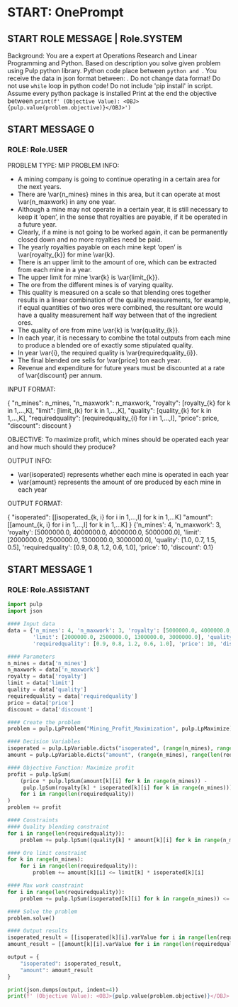# START: OnePrompt 
## START ROLE MESSAGE | Role.SYSTEM 
Background: You are a expert at Operations Research and Linear Programming and Python. Based on description you solve given problem using Pulp python library. Python code place between ```python and ```. You receive the data in json format between: <DATA></DATA>. Do not change data format! Do not use `while` loop in python code! Do not include 'pip install' in script. Assume every python package is installed Print at the end the objective between <OBJ></OBJ> `print(f' (Objective Value): <OBJ>{pulp.value(problem.objective)}</OBJ>')`  
## START MESSAGE 0 
### ROLE: Role.USER
<DESCRIPTION>
PROBLEM TYPE: MIP
PROBLEM INFO:

- A mining company is going to continue operating in a certain area for the next years. 
- There are \var{n_mines} mines in this area, but it can operate at most \var{n_maxwork} in any one year. 
- Although a mine may not operate in a certain year, it is still necessary to keep it ‘open’, in the sense that royalties are payable, if it be operated in a future year. 
- Clearly, if a mine is not going to be worked again, it can be permanently closed down and no more royalties need be paid. 
- The yearly royalties payable on each mine kept ‘open’ is \var{royalty_{k}} for mine \var{k}.
- There is an upper limit to the amount of ore, which can be extracted from each mine in a year. 
- The upper limit for mine \var{k} is \var{limit_{k}}.
- The ore from the different mines is of varying quality.
- This quality is measured on a scale so that blending ores together results in a linear combination of the quality measurements, for example, if equal quantities of two ores were combined, the resultant ore would have a quality measurement half way between
that of the ingredient ores. 
- The quality of ore from mine \var{k} is \var{quality_{k}}.
- In each year, it is necessary to combine the total outputs from each mine to produce a blended ore of exactly some stipulated quality.
- In year \var{i}, the required quality is \var{requiredquality_{i}}.
- The final blended ore sells for \var{price} ton each year. 
- Revenue and expenditure for future years must be discounted at a rate of \var{discount} per annum.

INPUT FORMAT:

{
    "n_mines": n_mines,
    "n_maxwork": n_maxwork,
    "royalty": [royalty_{k} for k in 1,...,K],
    "limit": [limit_{k} for k in 1,...,K],
    "quality": [quality_{k} for k in 1,...,K],
    "requiredquality": [requiredquality_{i} for i in 1,...,I],
    "price": price,
    "discount": discount
}


OBJECTIVE: To maximize profit, which mines should be operated each year and how much should they produce?

OUTPUT INFO:

- \var{isoperated} represents whether each mine is operated in each year
- \var{amount} represents the amount of ore produced by each mine in each year

OUTPUT FORMAT:

{
    "isoperated": [[isoperated_{k, i} for i in 1,...,I] for k in 1,...K]
    "amount": [[amount_{k, i} for i in 1,...,I] for k in 1,...K]
}
</DESCRIPTION>
<DATA>
{'n_mines': 4, 'n_maxwork': 3, 'royalty': [5000000.0, 4000000.0, 4000000.0, 5000000.0], 'limit': [2000000.0, 2500000.0, 1300000.0, 3000000.0], 'quality': [1.0, 0.7, 1.5, 0.5], 'requiredquality': [0.9, 0.8, 1.2, 0.6, 1.0], 'price': 10, 'discount': 0.1}</DATA>


## START MESSAGE 1 
### ROLE: Role.ASSISTANT
```python
import pulp
import json

#### Input data
data = {'n_mines': 4, 'n_maxwork': 3, 'royalty': [5000000.0, 4000000.0, 4000000.0, 5000000.0],
        'limit': [2000000.0, 2500000.0, 1300000.0, 3000000.0], 'quality': [1.0, 0.7, 1.5, 0.5],
        'requiredquality': [0.9, 0.8, 1.2, 0.6, 1.0], 'price': 10, 'discount': 0.1}

#### Parameters
n_mines = data['n_mines']
n_maxwork = data['n_maxwork']
royalty = data['royalty']
limit = data['limit']
quality = data['quality']
requiredquality = data['requiredquality']
price = data['price']
discount = data['discount']

#### Create the problem
problem = pulp.LpProblem("Mining_Profit_Maximization", pulp.LpMaximize)

#### Decision Variables
isoperated = pulp.LpVariable.dicts("isoperated", (range(n_mines), range(len(requiredquality))), cat='Binary')
amount = pulp.LpVariable.dicts("amount", (range(n_mines), range(len(requiredquality))), lowBound=0)

#### Objective Function: Maximize profit
profit = pulp.lpSum(
    (price * pulp.lpSum(amount[k][i] for k in range(n_mines)) - 
     pulp.lpSum(royalty[k] * isoperated[k][i] for k in range(n_mines))) / ((1 + discount) ** i)
    for i in range(len(requiredquality))
)
problem += profit

#### Constraints
#### Quality blending constraint
for i in range(len(requiredquality)):
    problem += pulp.lpSum((quality[k] * amount[k][i] for k in range(n_mines))) == requiredquality[i] * pulp.lpSum(amount[k][i] for k in range(n_mines))

#### Ore limit constraint
for k in range(n_mines):
    for i in range(len(requiredquality)):
        problem += amount[k][i] <= limit[k] * isoperated[k][i]

#### Max work constraint
for i in range(len(requiredquality)):
    problem += pulp.lpSum(isoperated[k][i] for k in range(n_mines)) <= n_maxwork

#### Solve the problem
problem.solve()

#### Output results
isoperated_result = [[isoperated[k][i].varValue for i in range(len(requiredquality))] for k in range(n_mines)]
amount_result = [[amount[k][i].varValue for i in range(len(requiredquality))] for k in range(n_mines)]

output = {
    "isoperated": isoperated_result,
    "amount": amount_result
}

print(json.dumps(output, indent=4))
print(f' (Objective Value): <OBJ>{pulp.value(problem.objective)}</OBJ>')
```

